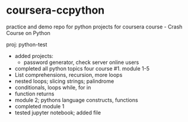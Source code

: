# coursera-ccpython
practice and demo repo for python projects for coursera course - Crash Course on Python

proj: python-test
- added projects:
    - password generator, check server online users
- completed all python topics four course #1. module 1-5
- List comprehensions, recursion, more loops
- nested loops; slicing strings; palindrome
- conditionals, loops while, for in
- function returns
- module 2; pythons language constructs, functions
- completed module 1
- tested jupyter notebook; added file